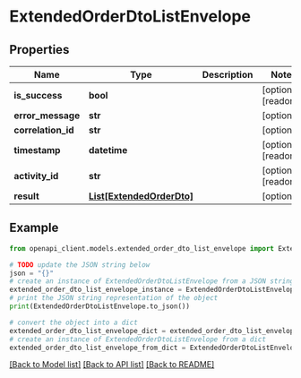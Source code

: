 # ExtendedOrderDtoListEnvelope


## Properties

Name | Type | Description | Notes
------------ | ------------- | ------------- | -------------
**is_success** | **bool** |  | [optional] [readonly] 
**error_message** | **str** |  | [optional] 
**correlation_id** | **str** |  | [optional] 
**timestamp** | **datetime** |  | [optional] [readonly] 
**activity_id** | **str** |  | [optional] [readonly] 
**result** | [**List[ExtendedOrderDto]**](ExtendedOrderDto.md) |  | [optional] 

## Example

```python
from openapi_client.models.extended_order_dto_list_envelope import ExtendedOrderDtoListEnvelope

# TODO update the JSON string below
json = "{}"
# create an instance of ExtendedOrderDtoListEnvelope from a JSON string
extended_order_dto_list_envelope_instance = ExtendedOrderDtoListEnvelope.from_json(json)
# print the JSON string representation of the object
print(ExtendedOrderDtoListEnvelope.to_json())

# convert the object into a dict
extended_order_dto_list_envelope_dict = extended_order_dto_list_envelope_instance.to_dict()
# create an instance of ExtendedOrderDtoListEnvelope from a dict
extended_order_dto_list_envelope_from_dict = ExtendedOrderDtoListEnvelope.from_dict(extended_order_dto_list_envelope_dict)
```
[[Back to Model list]](../README.md#documentation-for-models) [[Back to API list]](../README.md#documentation-for-api-endpoints) [[Back to README]](../README.md)


